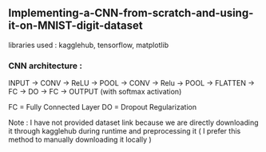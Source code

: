 ## Implementing-a-CNN-from-scratch-and-using-it-on-MNIST-digit-dataset

libraries used : kagglehub, tensorflow, matplotlib

### CNN architecture : 

INPUT -> CONV -> ReLU -> POOL -> CONV -> Relu -> POOL -> FLATTEN -> FC -> DO -> FC -> OUTPUT (with softmax activation)

FC = Fully Connected Layer
DO = Dropout Regularization

Note : I have not provided dataset link because we are directly downloading it through kagglehub during runtime and preprocessing it  ( I prefer this method to manually downloading it locally )
